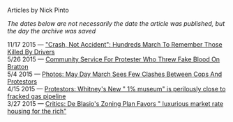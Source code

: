 Articles by Nick Pinto

*The dates below are not necessarily the date the article was published, but the day the archive was saved*

11/17 2015 — [&quot;Crash, Not Accident&quot;: Hundreds March To Remember Those Killed By Drivers](https://web.archive.org/web/20151117102232/http://gothamist.com/2015/11/16/safe_streets_march.php)  
5/26 2015 — [Community Service For Protester Who Threw Fake Blood On Bratton](https://web.archive.org/web/20150526082445/http://gothamist.com/2015/05/25/bratton_bloodier_will_do_community.php)  
5/4 2015 — [Photos: May Day March Sees Few Clashes Between Cops And Protestors](https://web.archive.org/web/20150504005020/http://gothamist.com/2015/05/02/may_day_1.php)  
4/15 2015 — [Protestors: Whitney\'s New \" 1% museum\" is perilously close to fracked gas pipeline](https://web.archive.org/web/20150415224911/http://gothamist.com/2015/04/15/whitney_spectra_pipeline_protest.php)  
3/27 2015 — [Critics: De Blasio\'s Zoning Plan Favors \" luxurious market rate housing for the rich\"](https://web.archive.org/web/20150327054002/http://gothamist.com/2015/03/26/citys_rezoning_plan_slammed_by_hous.php)  
